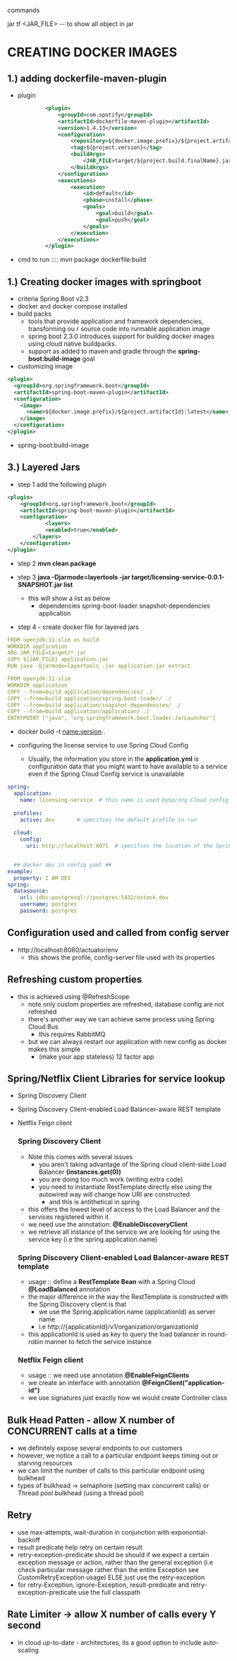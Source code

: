 commands

jar tf <JAR_FILE>   -- to show all object in jar
# CREATING DOCKER IMAGES

## 1.)  adding dockerfile-maven-plugin
- plugin
```xml
            <plugin>
                <groupId>com.spotify</groupId>
                <artifactId>dockerfile-maven-plugin</artifactId>
                <version>1.4.13</version>
                <configuration>
                    <repository>${docker.image.prefix}/${project.artifactId}</repository>
                    <tag>${project.version}</tag>
                    <buildArgs>
                        <JAR_FILE>target/${project.build.finalName}.jar</JAR_FILE>
                    </buildArgs>
                </configuration>
                <executions>
                    <execution>
                        <id>default</id>
                        <phase>install</phase>
                        <goals>
                            <goal>build</goal>
                            <goal>push</goal>
                        </goals>
                    </execution>
                </executions>
            </plugin>

```
- cmd to run :::: mvn package dockerfile:build

## 1.) Creating docker images with springboot
- criteria Spring Boot v2.3
- docker and docker compose installed 
- build packs
  - tools that provide application and framework dependencies, transforming ou r  source code into runnable application image
  - spring boot 2.3.0 introduces support for building docker images using cloud native buildpacks.
  - support as added to maven and gradle through the **spring-boot:build-image** goal
- customizing image
```xml
<plugin>
  <groupId>org.springframework.boot</groupId>
  <artifactId>spring-boot-maven-plugin</artifactId>
  <configuration>
    <image>
      <name>${docker.image.prefix}/${project.artifactId}:latest</name>
    </image>
  </configuration>
</plugin>
```
- spring-boot:build-image


## 3.) Layered Jars
- step 1 add the following plugin
```xml
<plugin>
    <groupId>org.springframework.boot</groupId>
    <artifactId>spring-boot-maven-plugin</artifactId>
    <configuration>
            <layers>
            <enabled>true</enabled>
        </layers>
    </configuration>
</plugin>
```

- step 2 **mvn clean package**
- step 3 **java -Djarmode=layertools -jar target/licensing-service-0.0.1-SNAPSHOT.jar list**
  - this will show a list as below
    - dependencies
      spring-boot-loader
      snapshot-dependencies
      application

- step 4 - create docker file for layered jars
```yaml
FROM openjdk:11-slim as build
WORKDIR application
ARG JAR_FILE=target/*.jar
COPY ${JAR_FILE} application.jar
RUN java -Djarmode=layertools -jar application.jar extract

FROM openjdk:11-slim
WORKDIR application
COPY --from=build application/dependencies/ ./
COPY --from=build application/spring-boot-loader/ ./
COPY --from=build application/snapshot-dependencies/ ./
COPY --from=build application/application/ ./
ENTRYPOINT ["java", "org.springframework.boot.loader.JarLauncher"]
```

- docker build -t <name:version> .



- configuring the license service to use Spring Cloud Config
  - Usually, the information you store in the **application.yml** is configuration data that you might  want to have available to a service even if the Spring Cloud Config service is unavailable
```yaml
spring:
  application:
    name: licensing-service  # this name is used bySpring Cloud config Client to know which service is being looked up in the config server
  
  profiles:
    active: dev       # specifies the default profile to run
    
  cloud:
    config:
      uri: http://localhost:8071  # specifies the location of the Spring Cloud Config server


  ## docker dev in config yaml ##
example:
  property: I AM DEV
spring:
  datasource:
    url: jdbc:postgresql://postgres:5432/ostock_dev
    username: postgres
    password: postgres

```

## Configuration used and called from config server
- http://localhost:8080/actuator/env
  - this shows the profile, config-server file used with its properties
## Refreshing custom properties
- this is achieved using @RefreshScope  
  - note only custom properties are refreshed, database config are not refreshed
  - there's another way we can achieve same process  using Spring Cloud Bus 
    - this requires RabbitMQ
  - but we can always restart our application with new config as docker makes this simple 
    - (make your app stateless)  12 factor app



## Spring/Netflix Client Libraries for service lookup
- Spring Discovery Client
- Spring Discovery Client-enabled  Load Balancer-aware REST template
- Netflix Feign client

  ###  Spring Discovery Client
  - Note this comes with several issues
    - you aren't taking advantage of the Spring cloud client-side Load Balancer **(instances.get(0))**
    - you are doing too much work (writing extra code)
    - you need to instantiate RestTemplate directly else using the autowired way will change how URI are constructed
      - and this is antithetical in spring
  - this offers the lowest level of access to the Load Balancer and the services registered within it
  - we need use the annotation:  **@EnableDiscoveryClient**
  - we retrieve all instance of the service we are looking for using the service key (i.e the spring.application.name)

  ###  Spring Discovery Client-enabled  Load Balancer-aware REST template
  - usage  :: define a **RestTemplate Bean** with a Spring Cloud **@LoadBalanced** annotation
  - the major difference in the way the RestTemplate is constructed  with the Spring Discovery client is that 
    - we use the Spring.application.name (applicationId) as server name
    - i.e http://{applicationId}/v1/organization/organizationId
  - this applicationId is used as key to query the load balancer in round-robin manner to fetch the service instance

  ### Netflix Feign client
  - usage :: we need use annotation **@EnableFeignClients**
  - we create an interface with  annotation **@FeignClient("application-id")**
  - we use signatures just exactly how we would create Controller class
  
## Bulk Head Patten - allow X number of CONCURRENT calls at a time
- we definitely expose several endpoints to our customers
- however, we notice a call to a particular endpoint keeps timing out or starving resources
- we can limit the number of calls to this particular endpoint using bulkhead
- types of bulkhead -> semaphore (setting max concurrent calls) or Thread pool bulkhead (using a thread pool)

## Retry
- use max-attempts, wait-duration in conjunction with exponontial-backoff
- result predicate help retry on certain result
- retry-exception-predicate should be should if we expect a certain exception message or action, rather than the general exception (i.e check particular message rather than the entire Exception see CustomRetryException usage)  ELSE just use the retry-exception
- for retry-Exception, ignore-Exception, result-predicate and retry-exception-predicate use the full classpath

## Rate Limiter -> allow X  number of calls every Y second 
- in cloud up-to-date - architectures, its a good option to include auto-scaling